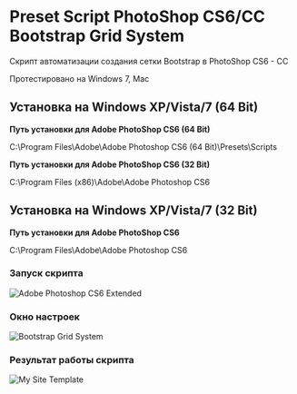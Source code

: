 # Preset Script PhotoShop CS6/CC Bootstrap Grid System
Скрипт автоматизации создания сетки Bootstrap в PhotoShop СS6 - CC

Протестировано на Windows 7, Mac

## Установка на Windows XP/Vista/7 (64 Bit)
**Путь установки для Adobe PhotoShop CS6 (64 Bit)**

C:\Program Files\Adobe\Adobe Photoshop CS6 (64 Bit)\Presets\Scripts

**Путь установки для Adobe PhotoShop CS6 (32 Bit)**

C:\Program Files (x86)\Adobe\Adobe Photoshop CS6
## Установка на Windows XP/Vista/7 (32 Bit)
**Путь установки для Adobe PhotoShop CS6**

C:\Program Files\Adobe\Adobe Photoshop CS6
### Запуск скрипта
![Adobe Photoshop CS6 Extended](http://projectsoft-studionions.github.io/PhotoShop-Bootstrap-Grid-System/images/image_00_0.png)
### Окно настроек
![Bootstrap Grid System](http://projectsoft-studionions.github.io/PhotoShop-Bootstrap-Grid-System/images/image_01.png)
### Результат работы скрипта
![My Site Template](http://projectsoft-studionions.github.io/PhotoShop-Bootstrap-Grid-System/images/image_02.png)
